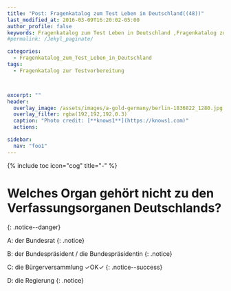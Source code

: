 ```yaml
---
title: "Post: Fragenkatalog zum Test Leben in Deutschland((48))"
last_modified_at: 2016-03-09T16:20:02-05:00
author_profile: false
keywords: Fragenkatalog zum Test Leben in Deutschland ,Fragenkatalog zur Testvorbereitung , Test Leben in Deutschland BAMF , test leben in deutschland 33 fragen , leben in deutschland 300 fragen app , lieben in deutschland 300 fragen
#permalink: /Jekyl_paginate/

categories:
  - Fragenkatalog_zum_Test_Leben_in_Deutschland
tags:
  - Fragenkatalog zur Testvorbereitung



excerpt: ""
header:
  overlay_image: /assets/images/a-gold-germany/berlin-1836822_1280.jpg
  overlay_filter: rgba(192,192,192,0.3)
  caption: "Photo credit: [**knows1**](https://knows1.com)"
  actions:

sidebar:
  nav: "foo1"
---
```


{% include toc icon="cog" title="-" %}

# Welches Organ gehört nicht zu den Verfassungsorganen Deutschlands?
{: .notice--danger}

A: der Bundesrat
 {: .notice}

B: der Bundespräsident / die Bundespräsidentin
 {: .notice}

C: die Bürgerversammlung ✓OK✓
{: .notice--success}

D: die Regierung
 {: .notice}

